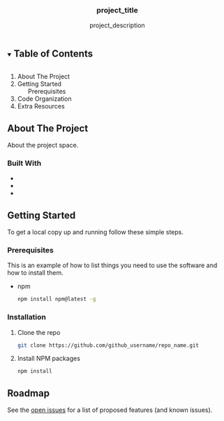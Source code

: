 
<!-- PROJECT LOGO -->
<br />
<p align="center">

  <h3 align="center">project_title</h3>

  <p align="center">
    project_description
  </p>
</p>

<!-- TABLE OF CONTENTS -->
<details open="open">
  <summary><h2 style="display: inline-block">Table of Contents</h2></summary>
  <ol>
    <li>
      About The Project
    </li>
    <li>
      Getting Started
      <ul>
        Prerequisites
      </ul>
    </li>
    <li>
      Code Organization
    </li>
    <li>
      Extra Resources
    </li>
  </ol>
</details>



<!-- ABOUT THE PROJECT -->
## About The Project

About the project space.

### Built With

* []()
* []()
* []()


<!-- GETTING STARTED -->
## Getting Started

To get a local copy up and running follow these simple steps.

### Prerequisites

This is an example of how to list things you need to use the software and how to install them.
* npm
  ```sh
  npm install npm@latest -g
  ```

### Installation

1. Clone the repo
   ```sh
   git clone https://github.com/github_username/repo_name.git
   ```
2. Install NPM packages
   ```sh
   npm install
   ```


<!-- ROADMAP -->
## Roadmap

See the [open issues](https://github.com/github_username/repo_name/issues) for a list of proposed features (and known issues).
